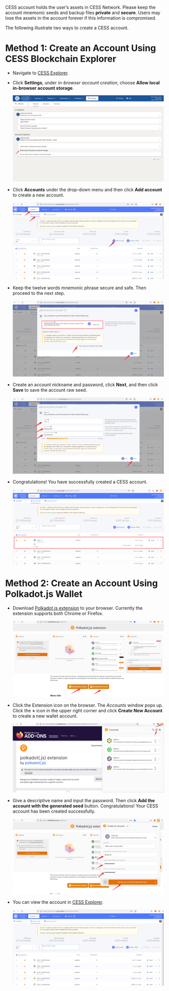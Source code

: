 CESS account holds the user’s assets in CESS Network. Please keep the account mnemonic seeds and backup files **private** and **secure**. Users may lose the assets in the account forever if this information is compromised.

The following illustrate two ways to create a CESS account.

# Method 1: Create an Account Using CESS Blockchain Explorer

- Navigate to [CESS Explorer](https://testnet.cess.cloud/).

- Click **Settings**, under *in-browser account creation*, choose **Allow local in-browser account storage**.<br/>

    ![CESS Explorer settings](../assets/community/cess-account/cess-expl-settings.png)

- Click **Accounts** under the drop-down menu and then click **Add account** to create a new account.<br/>

    ![CESS Explorer adding account](../assets/community/cess-account/cess-expl-add-acct.png)

- Keep the twelve words mnemonic phrase secure and safe. Then proceed to the next step.<br/>

    ![CESS Explorer showing mnemonic](../assets/community/cess-account/cess-expl-showing-mnemonic.png)

- Create an account nickname and password, click **Next**, and then click **Save** to save the account raw seed.<br/>

    ![CESS Explorer entering password](../assets/community/cess-account/cess-expl-entering-pwd.png)

- Congratulations! You have successfully created a CESS account.<br/>

    ![CESS Explorer account created](../assets/community/cess-account/cess-expl-acct-created.png)

# Method 2: Create an Account Using Polkadot.js Wallet

- Download [Polkadot.js extension](https://polkadot.js.org/extension/) to your browser. Currently the extension supports both Chrome or Firefox.<br/>

    ![Download Polkadot.js extension](../assets/community/cess-account/download-ext.png)

- Click the Extension icon on the browser. The *Accounts* window pops up. Click the **+** icon in the upper right corner and click **Create New Account** to create a new wallet account.<br/>

    ![Create account window popups](../assets/community/cess-account/create-acct-popup.png)

- Give a descriptive name and input the password. Then click **Add the account with the generated seed** button. Congratulations! Your CESS account has been created successfully.<br/>

    ![Create a CESS account](../assets/community/cess-account/create-acct.png)

- You can view the account in [CESS Explorer](https://testnet.cess.cloud/).<br/>

    ![View account in CESS Explorer](../assets/community/cess-account/view-acct-cess-explorer.png)
